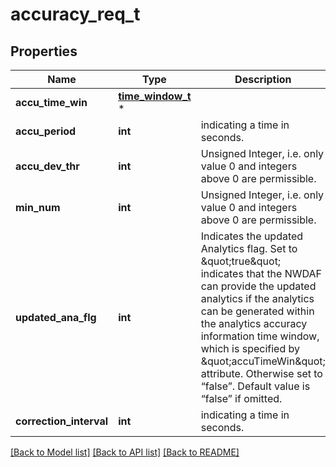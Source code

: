 # accuracy_req_t

## Properties
Name | Type | Description | Notes
------------ | ------------- | ------------- | -------------
**accu_time_win** | [**time_window_t**](time_window.md) \* |  | [optional] 
**accu_period** | **int** | indicating a time in seconds. | [optional] 
**accu_dev_thr** | **int** | Unsigned Integer, i.e. only value 0 and integers above 0 are permissible. | [optional] 
**min_num** | **int** | Unsigned Integer, i.e. only value 0 and integers above 0 are permissible. | [optional] 
**updated_ana_flg** | **int** | Indicates the updated Analytics flag. Set to \&quot;true\&quot; indicates that the NWDAF can provide the updated analytics if the analytics can be generated within the analytics accuracy information time window, which is specified by \&quot;accuTimeWin\&quot; attribute. Otherwise set to “false”. Default value is “false” if omitted.  | [optional] 
**correction_interval** | **int** | indicating a time in seconds. | [optional] 

[[Back to Model list]](../README.md#documentation-for-models) [[Back to API list]](../README.md#documentation-for-api-endpoints) [[Back to README]](../README.md)


